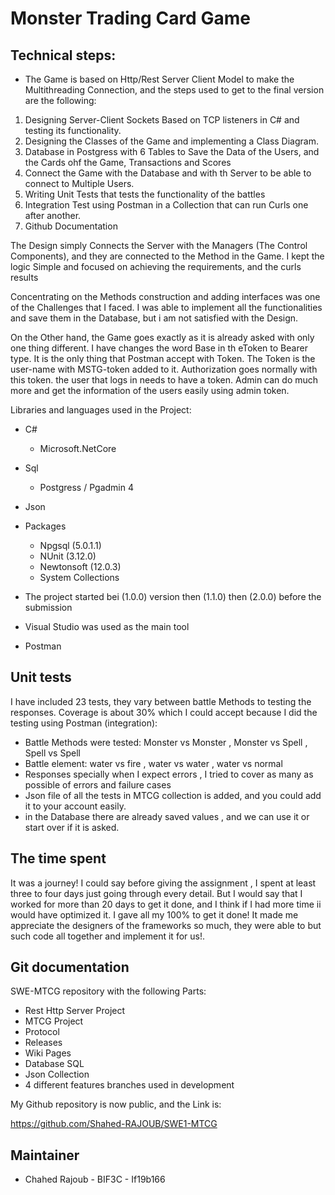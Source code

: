 # Monster Trading Card Game

## Technical steps:
* The Game is based on Http/Rest Server Client Model to make the Multithreading Connection, and the steps used to get to the final version are the following:
1. Designing Server-Client Sockets Based on TCP listeners in C# and testing its functionality.
2. Designing the Classes of the Game and implementing a Class Diagram.
3. Database in Postgress with 6 Tables to Save the Data of the Users, and the Cards ohf the Game, Transactions and Scores
4. Connect the Game with the Database and with th Server to be able to connect to Multiple Users.
5. Writing Unit Tests that tests the functionality of the battles
6. Integration Test using Postman in a Collection that can run Curls one after another.
7. Github Documentation 

The Design simply Connects the Server with the Managers (The Control Components), and they are connected to the Method in the Game.
I kept the logic Simple and focused on achieving the requirements, and the curls results

Concentrating on the Methods construction and adding interfaces was one of the Challenges that I faced.
I was able to implement all the functionalities and save them in the Database, but i am not satisfied with the Design.

On the Other hand, the Game goes exactly as it is already asked with only one thing different.
I have changes the word Base in th eToken to Bearer type. It is the only thing that Postman accept with Token.
The Token is the user-name with MSTG-token added to it. 
Authorization goes normally with this token. the user that logs in needs to have a token.
Admin can do much more and get the information of the users easily using admin token.

Libraries and languages used in the Project:
* C#
  * Microsoft.NetCore
* Sql
  * Postgress / Pgadmin 4
* Json
* Packages
   * Npgsql (5.0.1.1)
    * NUnit (3.12.0)
    * Newtonsoft (12.0.3)
    * System Collections
    
* The project started bei (1.0.0) version then (1.1.0) then (2.0.0) before the submission 
* Visual Studio was used as the main tool
* Postman

## Unit tests 

I have included 23 tests, they vary between battle Methods to testing the responses. Coverage is about 30% which I could accept because I did the testing using Postman (integration):
* Battle Methods were tested: Monster vs Monster , Monster vs Spell , Spell vs Spell
* Battle element: water vs fire , water vs water , water vs normal
* Responses specially when I expect errors , I tried to cover as many as possible of errors and failure cases
* Json file of all the tests in MTCG collection is added, and you could add it to your account easily.
* in the Database there are already saved values , and we can use it or start over if it is asked.

## The time spent
It was a journey! I could say before giving the assignment , I spent at least three to four days just going through every detail.
But I would say that I worked for more than 20 days to get it done, and I think if I had more time ii would have optimized it.
I gave all my 100% to get it done!
It made me appreciate the designers of the frameworks so much, they were able to but such  code all together and implement it for us!.

## Git documentation
SWE-MTCG repository with the following Parts:
* Rest Http Server Project
* MTCG Project
* Protocol
* Releases
* Wiki Pages
* Database SQL
* Json Collection 
* 4 different features branches used in development

My Github repository is now public, and the Link is:

https://github.com/Shahed-RAJOUB/SWE1-MTCG

## Maintainer

* Chahed Rajoub - BIF3C - If19b166
